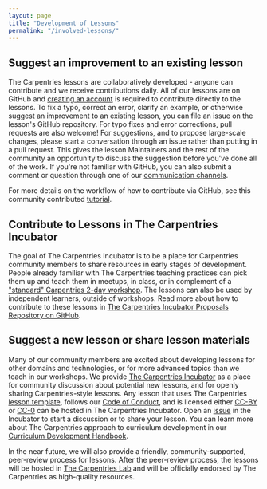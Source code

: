 ```yaml
---
layout: page
title: "Development of Lessons"
permalink: "/involved-lessons/"
---
```


## Suggest an improvement to an existing lesson

The Carpentries lessons are collaboratively developed - anyone can contribute and we receive contributions daily. 
All of our lessons are on GitHub and [creating an account][join-github] is required to contribute directly to the lessons. To fix a typo,
correct an 
error, clarify an example, or otherwise suggest an improvement to an existing lesson, you can file an issue on the lesson's GitHub 
repository. For typo fixes and error corrections, pull requests are also welcome! For suggestions, and to propose large-scale changes, 
please start a conversation through an issue rather than putting in a pull request. This gives the lesson Maintainers and the rest of the
community an opportunity to discuss the suggestion before you've done all of the work. If you're not familiar with GitHub, you can
also submit a comment or question through one of our [communication channels][comms].

For more details on the workflow of how to contribute via GitHub, see this community contributed [tutorial][git-tutorial].

## Contribute to Lessons in The Carpentries Incubator

The goal of The Carpentries Incubator is to be a place for Carpentries community members to share resources in early stages of development. People already familiar with The Carpentries teaching practices can pick them up and teach them in meetups, in class, or in complement of a ["standard" Carpentries 2-day workshop](/workshops/#workshop-core). The lessons can also be used by independent learners, outside of workshops.  Read more about how to contribute to these lessons in [The Carpentries Incubator Proposals Repository on GitHub](https://github.com/carpentries-incubator/proposals#readme).


## Suggest a new lesson or share lesson materials

Many of our community members are excited about developing lessons for other domains and technologies, or for more advanced topics than
we teach in our workshops. We provide [The Carpentries Incubator][incubator] as a place for community discussion about potential
new lessons, and for openly sharing Carpentries-style lessons. Any lesson that uses The Carpentries [lesson template][lesson-template], follows our [Code of Conduct][coc], and is licensed either [CC-BY][cc-by] or [CC-0][cc-0] can be hosted in The Carpentries Incubator. 
Open an [issue][issues] in the Incubator to start a discussion or to share your lesson. You can learn more about The Carpentries approach 
to curriculum development in our [Curriculum Development Handbook][cdh].

In the near future, we will also provide a friendly, community-supported, peer-review process for lessons. After the peer-review process, the lessons will be hosted in [The Carpentries Lab][carpentries-lab] and will be officially endorsed by The Carpentries as high-quality resources. 

[git-tutorial]: https://github.com/dmgt/swc_github_flow/blob/master/for_novice_contributors.md
[incubator]: https://github.com/carpentries-incubator/proposals/blob/master/README.md
[join-github]: https://github.com/join
[cc-0]: https://creativecommons.org/share-your-work/public-domain/cc0/
[cc-by]: https://creativecommons.org/licenses/by/4.0/
[cdh]: https://cdh.carpentries.org/
[carpentries-lab]: https://github.com/carpentrieslab/proposals
[coc]: https://docs.carpentries.org/topic_folders/policies/code-of-conduct.html#code-of-conduct-summary-view
[comms]: https://carpentries.org/connect/
[issues]: https://github.com/carpentries-incubator/proposals/issues
[lesson-template]: https://github.com/carpentries/styles
